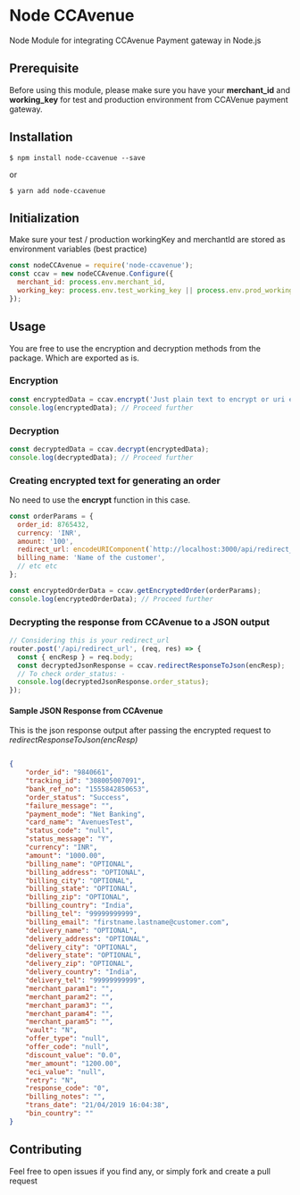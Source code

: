 # Node CCAvenue

Node Module for integrating CCAvenue Payment gateway in Node.js

## Prerequisite

Before using this module, please make sure you have your **merchant_id** and **working_key** for test and production environment from CCAVenue payment gateway.

## Installation
```console
$ npm install node-ccavenue --save
```
or 
```console
$ yarn add node-ccavenue
```

## Initialization

Make sure your test / production workingKey and merchantId are stored as environment variables (best practice)

```javascript
const nodeCCAvenue = require('node-ccavenue');
const ccav = new nodeCCAvenue.Configure({
  merchant_id: process.env.merchant_id,
  working_key: process.env.test_working_key || process.env.prod_working_key,
});
```

## Usage

You are free to use the encryption and decryption methods from the package. Which are exported as is. 

### Encryption

```javascript
const encryptedData = ccav.encrypt('Just plain text to encrypt or uri encoded order information');
console.log(encryptedData); // Proceed further
```

### Decryption

```javascript
const decryptedData = ccav.decrypt(encryptedData);
console.log(decryptedData); // Proceed further
```

### Creating encrypted text for generating an order 

No need to use the **encrypt** function in this case.

```javascript
const orderParams = {
  order_id: 8765432,
  currency: 'INR',
  amount: '100',
  redirect_url: encodeURIComponent(`http://localhost:3000/api/redirect_url/`),
  billing_name: 'Name of the customer',
  // etc etc
};

const encryptedOrderData = ccav.getEncryptedOrder(orderParams);
console.log(encryptedOrderData); // Proceed further
```

### Decrypting the response from CCAvenue to a JSON output

```javascript
// Considering this is your redirect_url
router.post('/api/redirect_url', (req, res) => {
  const { encResp } = req.body;
  const decryptedJsonResponse = ccav.redirectResponseToJson(encResp);
  // To check order_status: - 
  console.log(decryptedJsonResponse.order_status);
});

```
#### Sample JSON Response from CCAvenue

This is the json response output after passing the encrypted request to *redirectResponseToJson(encResp)*

```json

{
    "order_id": "9840661",
    "tracking_id": "308005007091",
    "bank_ref_no": "1555842850653",
    "order_status": "Success",
    "failure_message": "",
    "payment_mode": "Net Banking",
    "card_name": "AvenuesTest",
    "status_code": "null",
    "status_message": "Y",
    "currency": "INR",
    "amount": "1000.00",
    "billing_name": "OPTIONAL",
    "billing_address": "OPTIONAL",
    "billing_city": "OPTIONAL",
    "billing_state": "OPTIONAL",
    "billing_zip": "OPTIONAL",
    "billing_country": "India",
    "billing_tel": "99999999999",
    "billing_email": "firstname.lastname@customer.com",
    "delivery_name": "OPTIONAL",
    "delivery_address": "OPTIONAL",
    "delivery_city": "OPTIONAL",
    "delivery_state": "OPTIONAL",
    "delivery_zip": "OPTIONAL",
    "delivery_country": "India",
    "delivery_tel": "99999999999",
    "merchant_param1": "",
    "merchant_param2": "",
    "merchant_param3": "",
    "merchant_param4": "",
    "merchant_param5": "",
    "vault": "N",
    "offer_type": "null",
    "offer_code": "null",
    "discount_value": "0.0",
    "mer_amount": "1200.00",
    "eci_value": "null",
    "retry": "N",
    "response_code": "0",
    "billing_notes": "",
    "trans_date": "21/04/2019 16:04:38",
    "bin_country": ""
}

```

## Contributing 

Feel free to open issues if you find any, or simply fork and create a pull request
